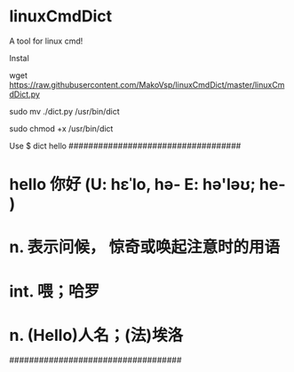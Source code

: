 # linuxCmdDict
A tool for linux cmd!

Instal

wget https://raw.githubusercontent.com/MakoVsp/linuxCmdDict/master/linuxCmdDict.py

sudo mv ./dict.py /usr/bin/dict

sudo chmod +x /usr/bin/dict

Use
$ dict hello
################################### 
#  hello 你好 (U: hɛˈlo, hə- E: hə'ləʊ; he- )
#  n. 表示问候， 惊奇或唤起注意时的用语
#  int. 喂；哈罗
#  n. (Hello)人名；(法)埃洛
###################################
